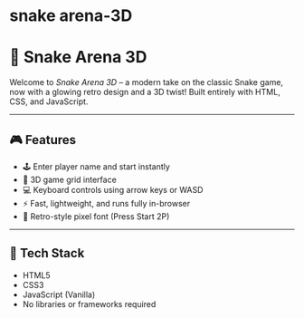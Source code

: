 # snake arena-3D

# 🐍 Snake Arena 3D

Welcome to *Snake Arena 3D* – a modern take on the classic Snake game, now with a glowing retro design and a 3D twist! Built entirely with HTML, CSS, and JavaScript.

---

## 🎮 Features

- 🕹 Enter player name and start instantly
- 🔲 3D game grid interface
- 💻 Keyboard controls using arrow keys or WASD
- ⚡ Fast, lightweight, and runs fully in-browser
- 🎨 Retro-style pixel font (Press Start 2P)

---

## 🔧 Tech Stack

- HTML5
- CSS3
- JavaScript (Vanilla)
- No libraries or frameworks required
